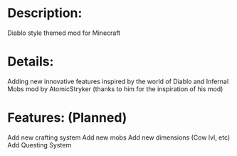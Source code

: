 # Description:
Diablo style themed mod for Minecraft

# Details:
Adding new innovative features inspired by the world of Diablo and Infernal Mobs mod by AtomicStryker (thanks to him for the inspiration of his mod)

# Features: (Planned)
Add new crafting system
Add new mobs
Add new dimensions (Cow lvl, etc)
Add Questing System
